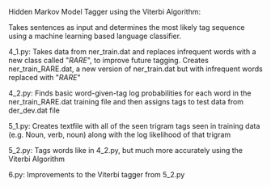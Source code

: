 Hidden Markov Model Tagger using the Viterbi Algorithm:

Takes sentences as input and determines the most likely tag sequence using a machine learning based language classifier.

4_1.py: Takes data from ner_train.dat and replaces infrequent words with a new class called "_RARE_", to improve future tagging. Creates ner_train_RARE.dat, a new version of ner_train.dat but with infrequent words replaced with "_RARE_"

4_2.py: Finds basic word-given-tag log probabilities for each word in the ner_train_RARE.dat training file and then assigns tags to test data from der_dev.dat file

5_1.py: Creates textfile with all of the seen trigram tags seen in training data (e.g. Noun, verb, noun) along with the log likelihood of that trigram

5_2.py: Tags words like in 4_2.py, but much more accurately using the Viterbi Algorithm

6.py: Improvements to the Viterbi tagger from 5_2.py
